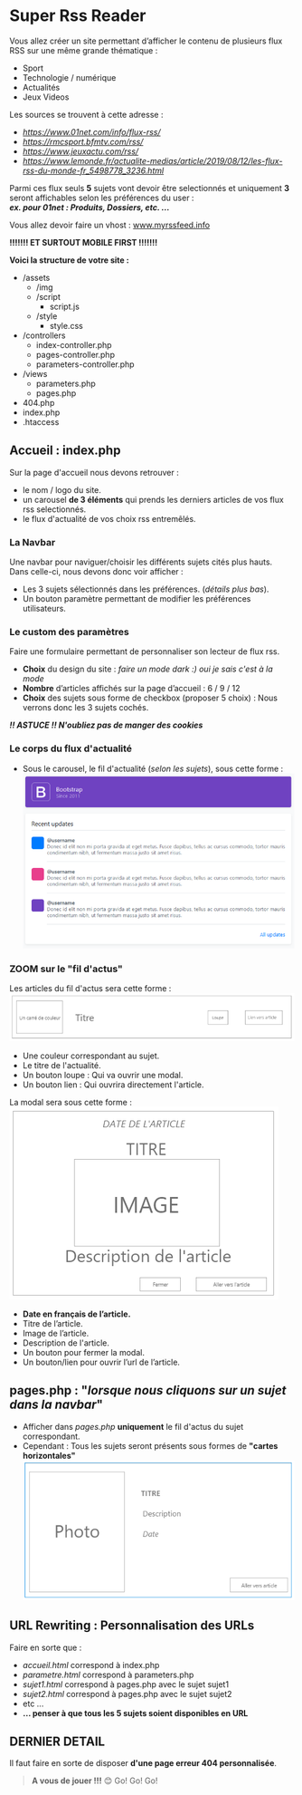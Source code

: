 # Super Rss Reader

Vous allez créer un site permettant d’afficher le contenu de plusieurs flux RSS sur une même grande thématique :

- Sport
- Technologie / numérique
- Actualités
- Jeux Videos


Les sources se trouvent à cette adresse :
- *<https://www.01net.com/info/flux-rss/>*
- *<https://rmcsport.bfmtv.com/rss/>*
- *<https://www.jeuxactu.com/rss/>*
- *<https://www.lemonde.fr/actualite-medias/article/2019/08/12/les-flux-rss-du-monde-fr_5498778_3236.html>*

Parmi ces flux seuls **5** sujets vont devoir être selectionnés et uniquement **3** seront affichables selon les préférences du user :  
***ex. pour 01net : Produits, Dossiers, etc. ...***

Vous allez devoir faire un vhost : www.myrssfeed.info  

**!!!!!!! ET SURTOUT MOBILE FIRST !!!!!!!**

**Voici la structure de votre site :**

- /assets
  - /img
  - /script
      - script.js
  - /style
    - style.css
- /controllers
  - index-controller.php
  - pages-controller.php
  - parameters-controller.php
- /views
  - parameters.php
  - pages.php
- 404.php
- index.php
- .htaccess

## Accueil : index.php

Sur la page d'accueil nous devons retrouver :
- le nom / logo du site.
- un carousel **de 3 éléments** qui prends les derniers articles de vos flux rss selectionnés.
- le flux d'actualité de vos choix rss entremêlés.

### La Navbar

Une navbar pour naviguer/choisir les différents sujets cités plus hauts.  
Dans celle-ci, nous devons donc voir afficher :

- Les 3 sujets sélectionnés dans les préférences. (*détails plus bas*).
- Un bouton paramètre permettant de modifier les préférences utilisateurs.

### Le custom des paramètres

Faire une formulaire permettant de personnaliser son lecteur de flux rss.

- **Choix** du design du site : *faire un mode dark :) oui je sais c'est à la mode*
- **Nombre** d’articles affichés sur la page d’accueil : 6 / 9 / 12
- **Choix** des sujets sous forme de checkbox (proposer 5 choix) : Nous verrons donc les 3 sujets cochés.

***!! ASTUCE !! N'oubliez pas de manger des cookies***

### Le corps du flux d'actualité

- Sous le carousel, le fil d'actualité (*selon les sujets*), sous cette forme : 
![fil](vues/fil.PNG)  

### ZOOM sur le "fil d'actus"

Les articles du fil d'actus sera cette forme :  
![fil1](vues/fil1.PNG) 

- Une couleur correspondant au sujet.
- Le titre de l'actualité.
- Un bouton loupe : Qui va ouvrir une modal.
- Un bouton lien : Qui ouvrira directement l'article.  

La modal sera sous cette forme :  
![modal2](vues/modal2.PNG)  

- **Date en français de l’article.**
- Titre de l’article.
- Image de l’article.
- Description de l'article.
- Un bouton pour fermer la modal.
- Un bouton/lien pour ouvrir l’url de l’article.

## pages.php : "*lorsque nous cliquons sur un sujet dans la navbar*"

- Afficher dans *pages.php* **uniquement** le fil d'actus du sujet correspondant.  
- Cependant : Tous les sujets seront présents sous formes de **"cartes horizontales"**  
![sujet1](vues/sujet1.PNG)

## URL Rewriting : Personnalisation des URLs

Faire en sorte que :

- *accueil.html* correspond à index.php
- *parametre.html* correspond à parameters.php
- *sujet1.html* correspond à pages.php avec le sujet sujet1
- *sujet2.html* correspond à pages.php avec le sujet sujet2
- etc ...
- **... penser à que tous les 5 sujets soient disponibles en URL**

## DERNIER DETAIL

Il faut faire en sorte de disposer **d'une page erreur 404 personnalisée**.

> **A vous de jouer !!!** 😊 Go! Go! Go!
